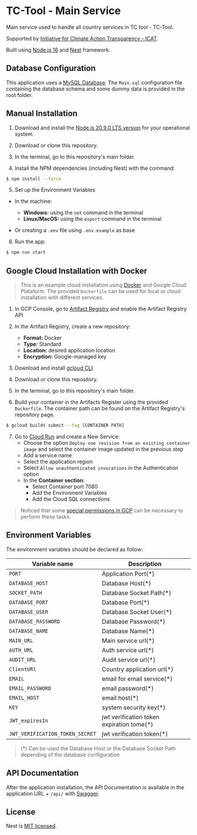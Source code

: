 # TC-Tool - Main Service

Main service used to handle all country services in TC tool - TC-Tool.

Supported by [Initiative for Climate Action Transparency - ICAT](https://climateactiontransparency.org/).

Built using [Node.js 16](https://nodejs.org/dist/latest-v16.x/docs/api/) and [Nest](https://github.com/nestjs/nest) framework.

## Database Configuration

This application uses a [MySQL Database](https://www.mysql.com/). The `Main.sql` configuration file containing the database schema and some dummy data is provided in the root folder.

## Manual Installation

1. Download and install the [Node.js 20.9.0 LTS version](https://nodejs.org/en/download/releases) for your operational system.

2. Download or clone this repository.

3. In the terminal, go to this repository's main folder.

4. Install the NPM dependencies (including Nest) with the command:


```bash
$ npm install --force
```

5. Set up the Environment Variables

  - In the machine:
    - **Windows:** using the `set` command in the terminal
    - **Linux/MacOS:** using the `export` command in the terminal

  - Or creating a `.env` file using `.env.example` as base

6. Run the app:

```bash
$ npm run start
```
## Google Cloud Installation with Docker

> This is an example cloud installation using [Docker](https://www.docker.com/) and Google Cloud Plataform. The provided `Dockerfile` can be used for local or cloud installation with different services.

1. In GCP Console, go to [Artifact Registry](https://console.cloud.google.com/artifacts) and enable the Artifact Registry API

2. In the Artifact Registry, create a new repository:

   - **Format:** Docker
   - **Type:** Standard
   - **Location:** desired application location
   - **Encryption:** Google-managed key

3. Download and install [gcloud CLI](https://cloud.google.com/sdk/docs/install).

4. Download or clone this repository.

5. In the terminal, go to this repository's main folder.

6. Build your container in the Artifacts Register using the provided `Dockerfile`. The container path can be found on the Artifact Registry's repository page.

  ```bash
  $ gcloud builds submit --tag [CONTAINER PATH]
  ```

7. Go to [Cloud Run](https://console.cloud.google.com/run) and create a New Service:
   - Choose the option `Deploy one revision from an existing container image` and select the container image updated in the previous step
   - Add a service name
   - Select the application region
   - Select `Allow unauthenticated invocations` in the Authentication option
   - In the **Container section**:
     - Select Container port 7080
     - Add the Environment Variables
     - Add the Cloud SQL connections

> Noticed that some [special permissions in GCP](https://cloud.google.com/run/docs/reference/iam/roles#additional-configuration) can be necessary to perform these tasks.

## Environment Variables

The environment variables should be declared as follow:

| Variable name                    | Description                                    |
| -------------------------------- | ---------------------------------------------- |
| `PORT`                           | Application Port(*)                            |
| `DATABASE_HOST`                  | Database Host(*)                               |
| `SOCKET_PATH`                    | Database Socket Path(*)                        |
| `DATABASE_PORT`                  | Database Port(*)                               |
| `DATABASE_USER`                  | Database Socket User(*)                        |
| `DATABASE_PASSWORD`              | Database Password(*)                           |
| `DATABASE_NAME`                  | Database Name(*)                               |
| `MAIN_URL`                       | Main service url(*)                            |
| `AUTH_URL`                       | Auth service url(*)                            |
| `AUDIT_URL`                      | Audit service url(*)                           |
| `ClientURl`                      | Country application url(*)                     |
| `EMAIL`                          | email for email service(*)                     |
| `EMAIL_PASSWORD`                 | email password(*)                              |
| `EMAIL_HOST`                     | email host(*)                                  |
| `KEY`                            | system security key(*)                         |
| `JWT_expiresIn`                  |jwt verification token expiration tome(*)       |
| `JWT_VERIFICATION_TOKEN_SECRET`  | jwt verification token(*)                      |


> (*) Can be used the Database Host or the Database Socket Path depending of the database configuration

## API Documentation

After the application installation, the API Documentation is available in the application URL + `/api/` with [Swagger](https://swagger.io/solutions/api-documentation/).


## License

  Nest is [MIT licensed](LICENSE).
